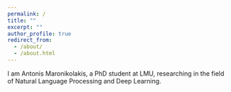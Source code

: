 ```yaml
---
permalink: /
title: ""
excerpt: ""
author_profile: true
redirect_from: 
  - /about/
  - /about.html
---
```


I am Antonis Maronikolakis, a PhD student at LMU, researching in the field of Natural Language Processing and Deep Learning.

